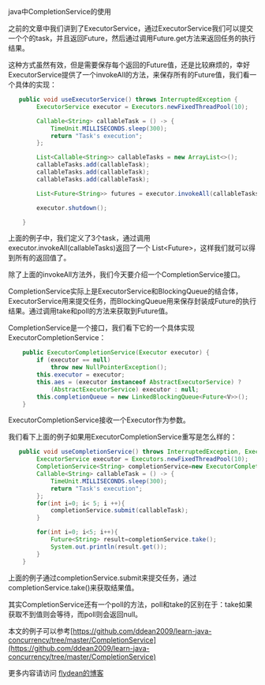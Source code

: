 java中CompletionService的使用

之前的文章中我们讲到了ExecutorService，通过ExecutorService我们可以提交一个个的task，并且返回Future，然后通过调用Future.get方法来返回任务的执行结果。

这种方式虽然有效，但是需要保存每个返回的Future值，还是比较麻烦的，幸好ExecutorService提供了一个invokeAll的方法，来保存所有的Future值，我们看一个具体的实现：

~~~java
   public void useExecutorService() throws InterruptedException {
        ExecutorService executor = Executors.newFixedThreadPool(10);

        Callable<String> callableTask = () -> {
            TimeUnit.MILLISECONDS.sleep(300);
            return "Task's execution";
        };

        List<Callable<String>> callableTasks = new ArrayList<>();
        callableTasks.add(callableTask);
        callableTasks.add(callableTask);
        callableTasks.add(callableTask);

        List<Future<String>> futures = executor.invokeAll(callableTasks);

        executor.shutdown();

    }
~~~

上面的例子中，我们定义了3个task，通过调用executor.invokeAll(callableTasks)返回了一个 List<Future<String>>，这样我们就可以得到所有的返回值了。 

除了上面的invokeAll方法外，我们今天要介绍一个CompletionService接口。

CompletionService实际上是ExecutorService和BlockingQueue的结合体，ExecutorService用来提交任务，而BlockingQueue用来保存封装成Future的执行结果。通过调用take和poll的方法来获取到Future值。

CompletionService是一个接口，我们看下它的一个具体实现ExecutorCompletionService：

~~~java
    public ExecutorCompletionService(Executor executor) {
        if (executor == null)
            throw new NullPointerException();
        this.executor = executor;
        this.aes = (executor instanceof AbstractExecutorService) ?
            (AbstractExecutorService) executor : null;
        this.completionQueue = new LinkedBlockingQueue<Future<V>>();
    }
~~~

ExecutorCompletionService接收一个Executor作为参数。

我们看下上面的例子如果用ExecutorCompletionService重写是怎么样的：

~~~java
   public void useCompletionService() throws InterruptedException, ExecutionException {
        ExecutorService executor = Executors.newFixedThreadPool(10);
        CompletionService<String> completionService=new ExecutorCompletionService<String>(executor);
        Callable<String> callableTask = () -> {
            TimeUnit.MILLISECONDS.sleep(300);
            return "Task's execution";
        };
        for(int i=0; i< 5; i ++){
            completionService.submit(callableTask);
        }

        for(int i=0; i<5; i++){
            Future<String> result=completionService.take();
            System.out.println(result.get());
        }
    }
~~~

上面的例子通过completionService.submit来提交任务，通过completionService.take()来获取结果值。

其实CompletionService还有一个poll的方法，poll和take的区别在于：take如果获取不到值则会等待，而poll则会返回null。

本文的例子可以参考[https://github.com/ddean2009/learn-java-concurrency/tree/master/CompletionService](https://github.com/ddean2009/learn-java-concurrency/tree/master/CompletionService)

更多内容请访问 [flydean的博客](www.flydean.com)




